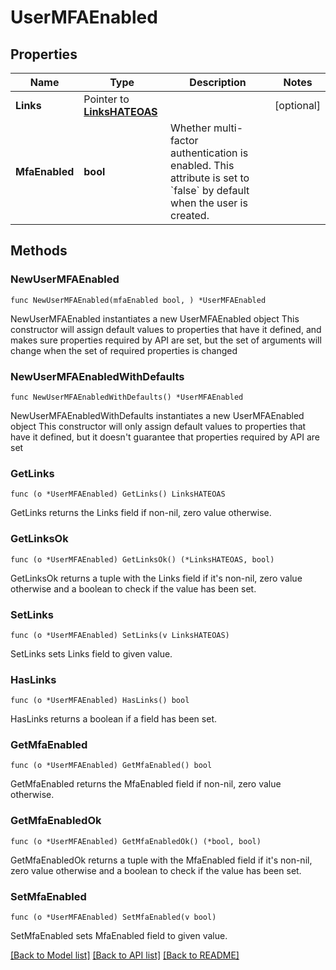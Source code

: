 # UserMFAEnabled

## Properties

Name | Type | Description | Notes
------------ | ------------- | ------------- | -------------
**Links** | Pointer to [**LinksHATEOAS**](LinksHATEOAS.md) |  | [optional] 
**MfaEnabled** | **bool** | Whether multi-factor authentication is enabled. This attribute is set to &#x60;false&#x60; by default when the user is created. | 

## Methods

### NewUserMFAEnabled

`func NewUserMFAEnabled(mfaEnabled bool, ) *UserMFAEnabled`

NewUserMFAEnabled instantiates a new UserMFAEnabled object
This constructor will assign default values to properties that have it defined,
and makes sure properties required by API are set, but the set of arguments
will change when the set of required properties is changed

### NewUserMFAEnabledWithDefaults

`func NewUserMFAEnabledWithDefaults() *UserMFAEnabled`

NewUserMFAEnabledWithDefaults instantiates a new UserMFAEnabled object
This constructor will only assign default values to properties that have it defined,
but it doesn't guarantee that properties required by API are set

### GetLinks

`func (o *UserMFAEnabled) GetLinks() LinksHATEOAS`

GetLinks returns the Links field if non-nil, zero value otherwise.

### GetLinksOk

`func (o *UserMFAEnabled) GetLinksOk() (*LinksHATEOAS, bool)`

GetLinksOk returns a tuple with the Links field if it's non-nil, zero value otherwise
and a boolean to check if the value has been set.

### SetLinks

`func (o *UserMFAEnabled) SetLinks(v LinksHATEOAS)`

SetLinks sets Links field to given value.

### HasLinks

`func (o *UserMFAEnabled) HasLinks() bool`

HasLinks returns a boolean if a field has been set.

### GetMfaEnabled

`func (o *UserMFAEnabled) GetMfaEnabled() bool`

GetMfaEnabled returns the MfaEnabled field if non-nil, zero value otherwise.

### GetMfaEnabledOk

`func (o *UserMFAEnabled) GetMfaEnabledOk() (*bool, bool)`

GetMfaEnabledOk returns a tuple with the MfaEnabled field if it's non-nil, zero value otherwise
and a boolean to check if the value has been set.

### SetMfaEnabled

`func (o *UserMFAEnabled) SetMfaEnabled(v bool)`

SetMfaEnabled sets MfaEnabled field to given value.



[[Back to Model list]](../README.md#documentation-for-models) [[Back to API list]](../README.md#documentation-for-api-endpoints) [[Back to README]](../README.md)


